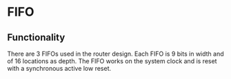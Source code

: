 # FIFO
## Functionality
There are 3 FIFOs used in the router design. Each FIFO is 9 bits in width and of 16 locations as depth. The FIFO works on the system clock and is reset with a synchronous active low reset.

